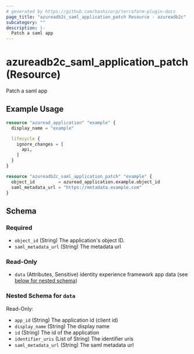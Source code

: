 ```yaml
---
# generated by https://github.com/hashicorp/terraform-plugin-docs
page_title: "azureadb2c_saml_application_patch Resource - azureadb2c"
subcategory: ""
description: |-
  Patch a saml app
---
```


# azureadb2c_saml_application_patch (Resource)

Patch a saml app

## Example Usage

```terraform
resource "azuread_application" "example" {
  display_name = "example"

  lifecycle {
    ignore_changes = [
      api,
    ]
  }
}

resource "azureadb2c_saml_application_patch" "example" {
  object_id         = azuread_application.example.object_id
  saml_metadata_url = "https://metadata.example.com"
}
```

<!-- schema generated by tfplugindocs -->
## Schema

### Required

- `object_id` (String) The application's object ID.
- `saml_metadata_url` (String) The metadata url

### Read-Only

- `data` (Attributes, Sensitive) identity experience framework app data (see [below for nested schema](#nestedatt--data))

<a id="nestedatt--data"></a>
### Nested Schema for `data`

Read-Only:

- `app_id` (String) The application id (client id)
- `display_name` (String) The display name
- `id` (String) The id of the application
- `identifier_uris` (List of String) The identifier uris
- `saml_metadata_url` (String) The saml metadata url

